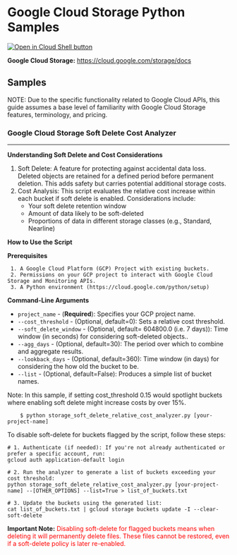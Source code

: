 Google Cloud Storage Python Samples
===============================================================================

[![Open in Cloud Shell button](https://gstatic.com/cloudssh/images/open-btn.png)](https://console.cloud.google.com/cloudshell/open?git_repo=https://github.com/GoogleCloudPlatform/python-docs-samples&page=editor&open_in_editor=storage/s3-sdk/README.rst)

**Google Cloud Storage:** https://cloud.google.com/storage/docs 

Samples
-------------------------------------------------------------------------------
NOTE: Due to the specific functionality related to Google Cloud APIs, this guide assumes a base level of familiarity with Google Cloud Storage features, terminology, and pricing.

### Google Cloud Storage Soft Delete Cost Analyzer
-------------------------------------------------------------------------------
**Understanding Soft Delete and Cost Considerations**
   1. Soft Delete: A feature for protecting against accidental data loss. Deleted objects are retained for a defined period before permanent deletion. This adds safety but carries potential additional storage costs.
   2. Cost Analysis: This script evaluates the relative cost increase within each bucket if soft delete is enabled. Considerations include:
        * Your soft delete retention window
        * Amount of data likely to be soft-deleted
        * Proportions of data in different storage classes (e.g., Standard, Nearline)

**How to Use the Script**

**Prerequisites**

     1. A Google Cloud Platform (GCP) Project with existing buckets.
     2. Permissions on your GCP project to interact with Google Cloud Storage and Monitoring APIs.
     3. A Python environment (https://cloud.google.com/python/setup)

**Command-Line Arguments**
* `project_name` - (**Required**): Specifies your GCP project name.
* `--cost_threshold` - (Optional, default=0): Sets a relative cost threshold.
* `--soft_delete_window` - (Optional, default= 604800.0 (i.e. 7 days)): Time window (in seconds) for considering soft-deleted objects..
* `--agg_days` - (Optional, default=30): The period over which to combine and aggregate results.
* `--lookback_days` - (Optional, default=360): Time window (in days) for considering the how old the bucket to be.
* `--list` - (Optional, default=False): Produces a simple list of bucket names.

Note: In this sample, if setting cost_threshold 0.15 would spotlight buckets where enabling soft delete might increase costs by over 15%.

``` code-block:: bash
    $ python storage_soft_delete_relative_cost_analyzer.py [your-project-name] 
```

To disable soft-delete for buckets flagged by the script, follow these steps:

```code-block::bash
# 1. Authenticate (if needed): If you're not already authenticated or prefer a specific account, run:
gcloud auth application-default login

# 2. Run the analyzer to generate a list of buckets exceeding your cost threshold:
python storage_soft_delete_relative_cost_analyzer.py [your-project-name] --[OTHER_OPTIONS] --list=True > list_of_buckets.txt

# 3. Update the buckets using the generated list:
cat list_of_buckets.txt | gcloud storage buckets update -I --clear-soft-delete

```

**Important Note:** <span style="color: red;">Disabling soft-delete for flagged buckets means when deleting it will permanently delete files. These files cannot be restored, even if a soft-delete policy is later re-enabled.</span> 
